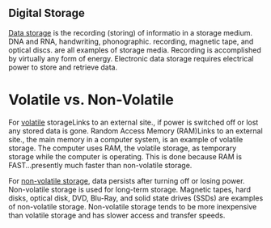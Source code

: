 ## Digital Storage

[Data storage](https://en.wikipedia.org/wiki/Data_storage) is the recording (storing) of informatio in a storage medium. DNA and RNA, handwriting, phonographic. recording, magnetic tape, and optical discs. are all examples of storage media. Recording is accomplished by virtually any form of energy. Electronic data storage requires electrical power to store and retrieve data.

# Volatile vs. Non-Volatile


For [volatile](https://en.wikipedia.org/wiki/Volatile_memory) storageLinks to an external site., if power is switched off or lost any stored data is gone. Random Access Memory (RAM)Links to an external site., the main memory in a computer system, is an example of volatile storage. The computer uses RAM, the volatile storage, as temporary storage while the computer is operating. This is done because RAM is FAST…presently much faster than non-volatile storage.

For [non-volatile storage](https://www.techopedia.com/definition/15261/non-volatile-storage-nvs), data persists after turning off or losing power. Non-volatile storage is used for long-term storage. Magnetic tapes, hard disks, optical disk, DVD, Blu-Ray, and solid state drives (SSDs) are examples of non-volatile storage. Non-volatile storage tends to be more inexpensive than volatile storage and has slower access and transfer speeds.


